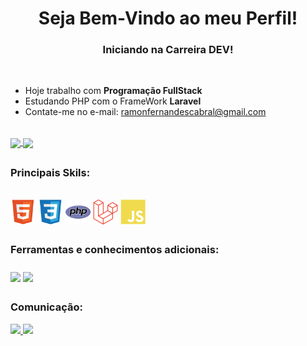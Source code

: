 <h1 align="center">Seja Bem-Vindo ao meu Perfil!</h1>
<h3 align="center">Iniciando na Carreira DEV!</h3>
<br>

- Hoje trabalho com <b>Programação FullStack</b>
- Estudando PHP com o FrameWork <b>Laravel</b>
- Contate-me no e-mail: ramonfernandescabral@gmail.com

<br>

<a href="https://github.com/anuraghazra/github-readme-stats">
  <img height=200 align="center" src="https://github-readme-stats.vercel.app/api?username=ramon-dev25&show_icons=true&theme=holi&rank_icon=github" />
</a>

<a href="https://github.com/anuraghazra/convoychat">
  <img height=200 align="center" src="https://github-readme-stats.vercel.app/api/top-langs/?username=ramon-dev25&layout=compact&langs_count=16&theme=holi" />
</a>

##

<h3>Principais Skils:</h3>
<div style="display: inline_block"><br>
  
  <img align="center" alt="Ramon-HTML" height="auto" width="40" src="https://raw.githubusercontent.com/devicons/devicon/master/icons/html5/html5-original.svg">
  <img align="center" alt="Ramon-CSS" height="auto" width="40" src="https://raw.githubusercontent.com/devicons/devicon/master/icons/css3/css3-original.svg">
  <img align="center" alt="Ramon-PHP" height="auto" width="40" src="https://raw.githubusercontent.com/devicons/devicon/master/icons/php/php-original.svg">
  <img align="center" alt="Rafa-Laravel" height="auto" width="40" src="https://raw.githubusercontent.com/devicons/devicon/master/icons/laravel/laravel-original.svg">
  <img align="center" alt="Rafa-Js" height="auto" width="40" src="https://raw.githubusercontent.com/devicons/devicon/master/icons/javascript/javascript-plain.svg">
  
</div>

##

<h3>Ferramentas e conhecimentos adicionais:<h3>
  
<img align="center" src="https://img.icons8.com/color/48/000000/adobe-photoshop--v1.png">
<img align="center" src="https://img.icons8.com/color/48/000000/adobe-illustrator--v1.png">
  

##

<h3>Comunicação:</h3>

<a href="https://www.linkedin.com/in/ramon-fernandes-cabral-6a6169336/" target="_blank">
  <img src="https://img.shields.io/badge/-LinkedIn-%230077B5?style=for-the-badge&logo=linkedin&logoColor=white">
</a>

<a href="mailto:ramonfernandescabral@gmail.com">
  <img src="https://img.shields.io/badge/-Gmail-%23333?style=for-the-badge&logo=gmail&logoColor=white">
</a>
